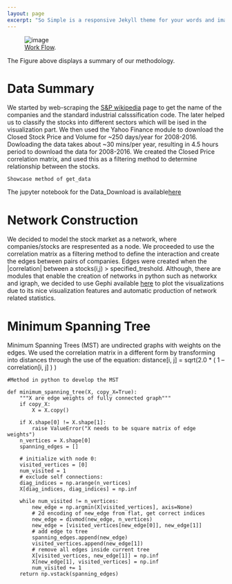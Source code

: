 ```yaml
---
layout: page
excerpt: "So Simple is a responsive Jekyll theme for your words and images."
---
```


<figure>
	<img src="https://github.com/verali0816/aiyamaya/blob/master/images/Method.png?raw=true" alt="image">
	<figcaption><a href="https://github.com/verali0816/aiyamaya/blob/master/images/Method.png?raw=true" title="Work Flow">Work Flow</a>.</figcaption>
</figure>

The Figure above displays a summary of our methodology. 

# Data Summary

We started by web-scraping the [S&P wikipedia](https://en.wikipedia.org/wiki/S%26P_500_Index) page to get the name of the companies and the standard industrial calsssification code. The later helped us to classify the stocks into different sectors which will be ised in the visualization part. We then used the Yahoo Finance module to download the Closed Stock Price and Volume for ~250 days/year for 2008-2016. Dowloading the data takes about ~30 mins/per year, resulting in 4.5 hours period to download the data for 2008-2016. We created the Closed Price correlation matrix, and used this as a filtering method to determine relationship between the stocks. 

```
Showcase method of get_data
```

The jupyter notebook for the Data_Download is available[here]()

# Network Construction
We decided to model the stock market as a network, where companies/stocks are respresented as a node. We proceeded to use the correlation matrix as a filtering method to define the interaction and create the edges between pairs of companies.  Edges were created when the |correlation| between a stocks(i,j) >  specified_treshold.  Although, there are modules that enable the creation of networks in python such as networkx and igraph, we decided to use Gephi available [here](https://gephi.org/) to plot the visualizations due to its nice visualization features and automatic production of network related statistics. 


# Minimum Spanning Tree

Minimum Spanning Trees (MST) are undirected graphs with weights on the edges. We used the correlation matrix in a different form by transforming into distances through the use of the equation: distance[i, j] = sqrt(2.0 * ( 1 – correlation[i, j] ) )
``` 
#Method in python to develop the MST

def minimum_spanning_tree(X, copy_X=True):
    """X are edge weights of fully connected graph"""
    if copy_X:
        X = X.copy()
 
    if X.shape[0] != X.shape[1]:
        raise ValueError("X needs to be square matrix of edge weights")
    n_vertices = X.shape[0]
    spanning_edges = []
     
    # initialize with node 0:                                                                                         
    visited_vertices = [0]                                                                                            
    num_visited = 1
    # exclude self connections:
    diag_indices = np.arange(n_vertices)
    X[diag_indices, diag_indices] = np.inf
     
    while num_visited != n_vertices:
        new_edge = np.argmin(X[visited_vertices], axis=None)
        # 2d encoding of new_edge from flat, get correct indices                                                      
        new_edge = divmod(new_edge, n_vertices)
        new_edge = [visited_vertices[new_edge[0]], new_edge[1]]                                                       
        # add edge to tree
        spanning_edges.append(new_edge)
        visited_vertices.append(new_edge[1])
        # remove all edges inside current tree
        X[visited_vertices, new_edge[1]] = np.inf
        X[new_edge[1], visited_vertices] = np.inf                                                                     
        num_visited += 1
    return np.vstack(spanning_edges)
 ```
 
